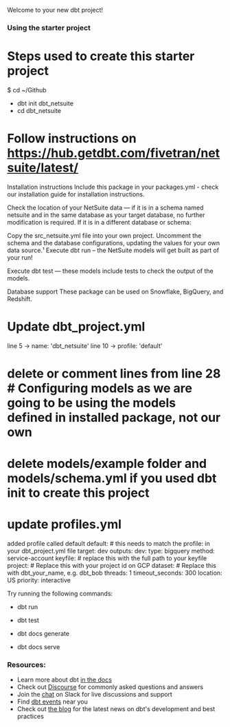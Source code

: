 Welcome to your new dbt project!

### Using the starter project

# Steps used to create this starter project
$ cd ~/Github
- dbt init dbt_netsuite
- cd dbt_netsuite

# Follow instructions on https://hub.getdbt.com/fivetran/netsuite/latest/

Installation instructions
Include this package in your packages.yml - check our installation guide for installation instructions.

Check the location of your NetSuite data — if it is in a schema named netsuite and in the same database as your target database, no further modification is required. If it is in a different database or schema:

Copy the src_netsuite.yml file into your own project.
Uncomment the schema and the database configurations, updating the values for your own data source.¹
Execute dbt run – the NetSuite models will get built as part of your run!

Execute dbt test — these models include tests to check the output of the models.

Database support
These package can be used on Snowflake, BigQuery, and Redshift.

# Update dbt_project.yml
line 5 -> name: 'dbt_netsuite'
line 10 -> profile: 'default'

# delete or comment lines from line 28 # Configuring models as we are going to be using the models defined in installed package, not our own

# delete models/example folder and models/schema.yml if you used dbt init to create this project

# update profiles.yml
added profile called default
default: # this needs to match the profile: in your dbt_project.yml file
  target: dev
  outputs:
    dev:
      type: bigquery
      method: service-account
      keyfile: # replace this with the full path to your keyfile
      project: # Replace this with your project id on GCP
      dataset: # Replace this with dbt_your_name, e.g. dbt_bob
      threads: 1
      timeout_seconds: 300
      location: US
      priority: interactive

Try running the following commands:
- dbt run
- dbt test

- dbt docs generate
- dbt docs serve 

### Resources:
- Learn more about dbt [in the docs](https://docs.getdbt.com/docs/introduction)
- Check out [Discourse](https://discourse.getdbt.com/) for commonly asked questions and answers
- Join the [chat](http://slack.getdbt.com/) on Slack for live discussions and support
- Find [dbt events](https://events.getdbt.com) near you
- Check out [the blog](https://blog.getdbt.com/) for the latest news on dbt's development and best practices
